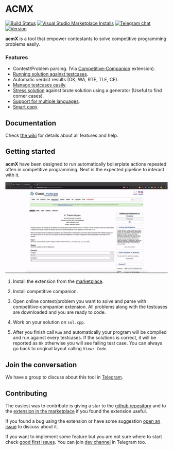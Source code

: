 # ACMX

[![Build Status](https://img.shields.io/github/workflow/status/mfornet/acmx/vscode-ext-test)](https://img.shields.io/github/workflow/status/mfornet/acmx/vscode-ext-test) [![Visual Studio Marketplace Installs](https://img.shields.io/visual-studio-marketplace/i/marx24.acmx)](https://marketplace.visualstudio.com/items?itemName=marx24.acmx) [![Telegram chat](https://img.shields.io/badge/telegram-chat-blue?logo=telegram)](https://t.me/acm_x) [![Version](https://img.shields.io/github/package-json/v/mfornet/acmx?color=green&logo=visual-studio-code&logoColor=blue)](https://github.com/mfornet/acmx/releases)

**acmX** is a tool that empower contestants to solve competitive programming problems easily.

### Features

-   Contest/Problem parsing. (Via [Competitive-Companion](https://github.com/mfornet/acmx/wiki#competitive-companion) extension).
-   [Running solution against testcases](https://github.com/mfornet/acmx/wiki#evaluate-submission).
-   Automatic verdict results (OK, WA, RTE, TLE, CE).
-   [Manage testcases easily](https://github.com/mfornet/acmx/wiki/Test-Cases).
-   [Stress solution](https://github.com/mfornet/acmx/wiki/Stress-Testing) against brute solution using a generator (Useful to find corner cases).
-   [Support for multiple languages](https://github.com/mfornet/acmx/wiki/Languages).
-   [Smart copy](https://github.com/mfornet/acmx/wiki/Smart-Copy).

## Documentation

Check [the wiki](https://github.com/mfornet/acmx/wiki) for details about all features and help.

## Getting started

**acmX** have been designed to run automatically boilerplate actions repeated often in competitive programming. Next is the expected pipeline to interact with it.

![Getting started](images/getting-started.gif)

1. Install the extension from the [marketplace](https://marketplace.visualstudio.com/items?itemName=marx24.acmx).

2. Install competitive companion.

3. Open online contest/problem you want to solve and parse with competitive-companion extension. All problems along with the testcases are downloaded and you are ready to code.

4. Work on your solution on `sol.cpp`.

5. After you finish call `Run` and automatically your program will be compiled and run against every testcases. If the solutions is correct, it will be reported as `Ok` otherwise you will see failing test case. You can always go back to original layout calling `View: Code`.

## Join the conversation

We have a group to discuss about this tool in [Telegram](https://t.me/acm_x).

## Contributing

The easiest was to contribute is giving a star to the [github repository](https://github.com/mfornet/acmx) and to the [extension in the marketplace](https://marketplace.visualstudio.com/items?itemName=marx24.acmx) if you found the extension useful.

If you found a bug using the extension or have some suggestion [open an issue](https://github.com/mfornet/acmx/issues) to discuss about it.

If you want to implement some feature but you are not sure where to start check [good first issues](https://github.com/mfornet/acmx/issues?q=is%3Aissue+is%3Aopen+label%3A%22good+first+issue%22). You can join [dev channel](https://t.me/acm_x_dev) in Telegram too.
